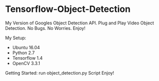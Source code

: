 # Tensorflow-Object-Detection
My Version of Googles Object Detection API. Plug and Play Video Object Detection. No Bugs. No Worries. Enjoy!

My Setup:
- Ubuntu 16.04
- Python 2.7
- Tensorflow 1.4
- OpenCV 3.3.1


Getting Started:
run object_detection.py Script
Enjoy!
